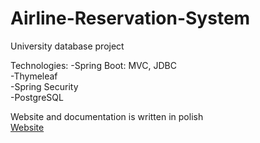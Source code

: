 # Airline-Reservation-System
University database project 

Technologies:
-Spring Boot: MVC, JDBC\
-Thymeleaf\
-Spring Security\
-PostgreSQL

Website and documentation is written in polish\
[Website](http://ars-env-2.eba-95hxk22h.us-east-2.elasticbeanstalk.com/)

